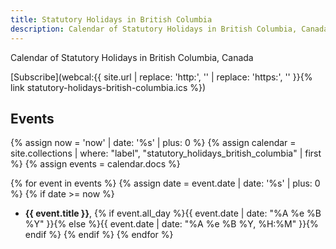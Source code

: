 ```yaml
---
title: Statutory Holidays in British Columbia
description: Calendar of Statutory Holidays in British Columbia, Canada
---
```


Calendar of Statutory Holidays in British Columbia, Canada

[Subscribe](webcal:{{ site.url | replace: 'http:', '' | replace: 'https:', '' }}{% link statutory-holidays-british-columbia.ics %})

## Events

{% assign now = 'now' | date: '%s' | plus: 0 %}
{% assign calendar = site.collections | where: "label", "statutory_holidays_british_columbia" | first %}
{% assign events = calendar.docs %}

{% for event in events %}
{% assign date = event.date | date: '%s' | plus: 0 %}
{% if date >= now %}
- **{{ event.title }}**, {% if event.all_day %}{{ event.date | date: "%A %e %B %Y" }}{% else %}{{ event.date | date: "%A %e %B %Y, %H:%M" }}{% endif %}
{% endif %}
{% endfor %}
